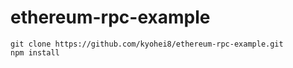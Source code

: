 # ethereum-rpc-example

```
git clone https://github.com/kyohei8/ethereum-rpc-example.git
npm install
```
